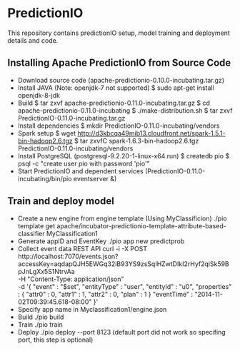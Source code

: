 # PredictionIO
This repository contains predictionIO setup, model training and deployment details and code.

## Installing Apache PredictionIO from Source Code
- Download source code (apache-predictionio-0.10.0-incubating.tar.gz)
- Install JAVA (Note: openjdk-7 not supported)
$ sudo apt-get install openjdk-8-jdk
- Build
$ tar zxvf apache-predictionio-0.11.0-incubating.tar.gz
$ cd apache-predictionio-0.11.0-incubating
$ ./make-distribution.sh
$ tar zxvf PredictionIO-0.11.0-incubating.tar.gz
- Install dependencies
$ mkdir PredictionIO-0.11.0-incubating/vendors
- Spark setup
$ wget http://d3kbcqa49mib13.cloudfront.net/spark-1.5.1-bin-hadoop2.6.tgz
$ tar zxvfC spark-1.6.3-bin-hadoop2.6.tgz PredictionIO-0.11.0-incubating/vendors
- Install PostgreSQL (postgresql-9.2.20-1-linux-x64.run)
$ createdb pio
$ psql -c "create user pio with password 'pio'"
- Start PredictionIO and dependent services (PredictionIO-0.11.0-incubating/bin/pio eventserver &)

## Train and deploy model

- Create a new engine from engine template (Using MyClassificion)
./pio template get apache/incubator-predictionio-template-attribute-based-classifier MyClassification1
- Generate appID and EventKey 
./pio app new predictprob
- Collect event data REST API
curl -i -X POST http://localhost:7070/events.json?accessKey=aqdapQJH5EWGq32iB93YS9zsSqIHZwtDIkI2rHyf2qiSk59BpJnLgXx5S1NtrvAa \
-H "Content-Type: application/json" \
-d '{
  "event" : "$set",
  "entityType" : "user",
  "entityId" : "u0",
  "properties" : {
    "attr0" : 0,
    "attr1" : 1,
    "attr2" : 0,
    "plan" : 1
  }
  "eventTime" : "2014-11-02T09:39:45.618-08:00"
}'
- Specify app name in Myclassification1/engine.json 
- Build
./pio build
- Train
./pio train
- Deploy
./pio deploy --port 8123 (default port did not work so specifing port, this step is optional)

